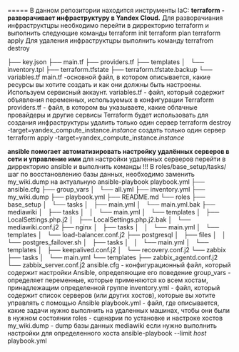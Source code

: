 =====
В данном репозитории находится инструменты IaC:
**terraform - разворачивает инфраструктуру в Yandex Cloud.**
Для разворачиания инфраструктцры необходимо перейти в дирректорию terraform и выполнить следующие команды
terraform init
terraform plan
terraform apply
Для удаления инфраструктцры выполнить команду
terrafrom destroy

├── key.json
├── main.tf
├── providers.tf
├── templates
│   └── inventory.tpl
├── terraform.tfstate
├── terraform.tfstate.backup
└── variables.tf
  main.tf -основной файл, в котором описывается, какие ресурсы вы хотите создать и как они должны быть настроены. Используем сервисный аккаунт.
  variables.tf - файл, который содержит объявления переменных, используемых в конфигурации Terraform
  providers.tf - файл, в котором вы указываете, какие облачные провайдеры и другие сервисы Terraform будет использовать для создания инфраструктуры
 удалить только один сервер
 terraform destroy -target=yandex_compute_instance._instance_
создать только один сервер
 terraform apply -target=yandex_compute_instance._instance_

**ansible помогает автоматизировать настройку удалённых серверов в сети и управление ими**
для настройки удаленных серверов перейти в дирректорию ansible и выполнить команды
!!! В roles/base_setup/tasks/ шаг по восстановлению базы данных, необходимо заменить my_wiki.dump на актуальную 
ansible-playbook playbook.yml
├── ansible.cfg
├── group_vars
│   └── all.yml
├── inventory.yml
├── my_wiki.dump
├── playbook.yml
├── README.md
└── roles
    ├── base_setup
    │   └── tasks
    │       ├── main.yml
    │       └── main.yml.bak
    ├── mediawiki
    │   ├── tasks
    │   │   └── main.yml
    │   └── templates
    │       ├── LocalSettings.php.j2
    │       ├── LocalSettings.php.j2.bak
    │       └── mediawiki.conf.j2
    ├── nginx
    │   ├── tasks
    │   │   └── main.yml
    │   └── templates
    │       └── load-balancer.conf.j2
    ├── postgresql
    │   ├── files
    │   │   └── postgres_failover.sh
    │   ├── tasks
    │   │   └── main.yml
    │   └── templates
    │       ├── keepalived.conf.j2
    │       └── recovery.conf.j2
    └── zabbix
        ├── tasks
        │   └── main.yml
        └── templates
            ├── zabbix_agentd.conf.j2
            └── zabbix_server.conf.j2
ansible.cfg - конфигурационный файл, который содержит настройки Ansible, определяющие его поведение
group_vars - определяет переменные, которые применяются ко всем хостам, принадлежащим определенной группе
inventory.yml - файл, который содержит список серверов (или других хостов), которые вы хотите управлять с помощью Ansible
playbook.yml - файл, где описывается, какие задачи нужно выполнить на удаленных машинах, чтобы они были в нужном состоянии
roles - сценарии по установке и настроке хостов
my_wiki.dump - dump базы данных mediawiki
если нужно выполнить настройки для определенного хоста
ansible-playbook  --limit _host_ playbook.yml
